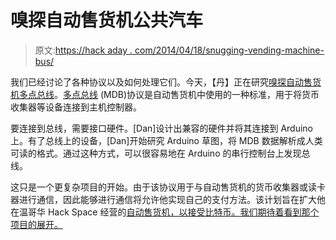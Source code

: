 # 嗅探自动售货机公共汽车

> 原文:[https://hack aday . com/2014/04/18/snugging-vending-machine-bus/](https://hackaday.com/2014/04/18/sniffing-vending-machine-buses/)

我们已经讨论了各种协议以及如何处理它们。今天，【丹】正在研究[嗅探自动售货机多点总线](http://www.marginallyclever.com/blog/2014/04/making-sense-of-vending-machine-multidrop-bus-communications/)。[多点总线](http://en.wikipedia.org/wiki/Multidrop_bus) (MDB)协议是自动售货机中使用的一种标准，用于将货币收集器等设备连接到主机控制器。

要连接到总线，需要接口硬件。[Dan]设计出兼容的硬件并将其连接到 Arduino 上。有了总线上的设备，[Dan]开始研究 Arduino 草图，将 MDB 数据解析成人类可读的格式。通过这种方式，可以很容易地在 Arduino 的串行控制台上发现总线。

这只是一个更复杂项目的开始。由于该协议用于与自动售货机的货币收集器或读卡器进行通信，因此能够进行通信将允许他实现自己的支付方法。该计划旨在扩大他在温哥华 Hack Space 经营的[自动售货机，以接受比特币。我们期待着看到那个项目的展开。](http://vancouver.hackspace.ca/wp/tag/vending-machine/)